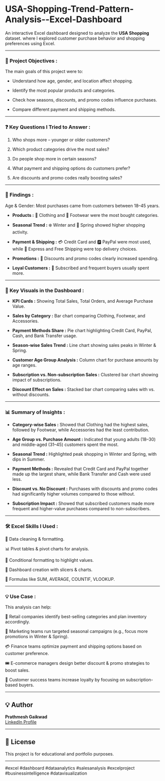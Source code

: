 # USA-Shopping-Trend-Pattern-Analysis--Excel-Dashboard

An interactive Excel dashboard designed to analyze the **USA Shopping** dataset. where I explored customer purchase behavior and shopping preferences using Excel.

---

### 🎯 Project Objectives :

The main goals of this project were to:

   - Understand how age, gender, and location affect shopping.     

   - Identify the most popular products and categories.

   - Check how seasons, discounts, and promo codes influence purchases.

   - Compare different payment and shipping methods.

---
### ❓ Key Questions I Tried to Answer :

   1. Who shops more – younger or older customers?

   2. Which product categories drive the most sales? 

   3. Do people shop more in certain seasons? 

   4. What payment and shipping options do customers prefer? 

   5. Are discounts and promo codes really boosting sales?
---

### 🔑 Findings :

Age & Gender: Most purchases came from customers between 18–45 years.

  - **Products :** 👕 Clothing and 👟 Footwear were the most bought categories. 

  - **Seasonal Trend :** ❄️ Winter and 🌸 Spring showed higher shopping activity. 

  - **Payment & Shipping :** 💳 Credit Card and 🅿️ PayPal were most used, while 🚚 Express and Free Shipping were top delivery choices.

  - **Promotions :** 🎁 Discounts and promo codes clearly increased spending. 

  - **Loyal Customers :** 🔄 Subscribed and frequent buyers usually spent more. 

---
### 📌 Key Visuals in the Dashboard :

- **KPI Cards :** Showing Total Sales, Total Orders, and Average Purchase Value.

- **Sales by Category :** Bar chart comparing Clothing, Footwear, and Accessories.

- **Payment Methods Share :** Pie chart highlighting Credit Card, PayPal, Cash, and Bank Transfer usage.

- **Season-wise Sales Trend :** Line chart showing sales peaks in Winter & Spring.

- **Customer Age Group Analysis :** Column chart for purchase amounts by age ranges.

- **Subscription vs. Non-subscription Sales :** Clustered bar chart showing impact of subscriptions.

- **Discount Effect on Sales :** Stacked bar chart comparing sales with vs. without discounts.

---

### 📊 Summary of Insights :

 - **Category-wise Sales :** Showed that Clothing had the highest sales, followed by Footwear, while Accessories had the least contribution.

 - **Age Group vs. Purchase Amount :** Indicated that young adults (18–30) and middle-aged (31–45) customers spent the most.

 - **Seasonal Trend :** Highlighted peak shopping in Winter and Spring, with dips in Summer.

 - **Payment Methods :** Revealed that Credit Card and PayPal together made up the largest share, while Bank Transfer and Cash were used less.

 - **Discount vs. No Discount :** Purchases with discounts and promo codes had significantly higher volumes compared to those without.

 - **Subscription Impact :** Showed that subscribed customers made more frequent and higher-value purchases compared to non-subscribers.

---

### 🛠️ Excel Skills I Used :

🧹 Data cleaning & formatting.

📊 Pivot tables & pivot charts for analysis.

🎨 Conditional formatting to highlight values.

📌 Dashboard creation with slicers & charts.

🔢 Formulas like SUM, AVERAGE, COUNTIF, VLOOKUP.

----

### 💡 Use Case :

This analysis can help:

🏬 Retail companies identify best-selling categories and plan inventory accordingly.

📅 Marketing teams run targeted seasonal campaigns (e.g., focus more promotions in Winter & Spring).

💳 Finance teams optimize payment and shipping options based on customer preference.

🎟️ E-commerce managers design better discount & promo strategies to boost sales.

🔄 Customer success teams increase loyalty by focusing on subscription-based buyers.

---

## 💡 Author
**Prathmesh Gaikwad**  
[LinkedIn Profile](https://www.linkedin.com/in/harsh-agrawal-aab41a36b/)

---

## 📄 License
This project is for educational and portfolio purposes.

---

#excel #dashboard #dataanalytics #salesanalysis #excelproject #businessintelligence #datavisualization
